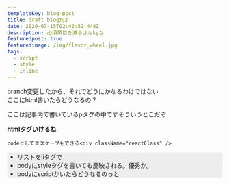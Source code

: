 ```yaml
---
templateKey: blog-post
title: draft blogだよ
date: 2020-07-15T02:42:52.448Z
description: 必須項目を減らさなkyな
featuredpost: true
featuredimage: /img/flavor_wheel.jpg
tags:
  - script
  - style
  - inline
---
```

branch変更したから、それでどうにかなるわけではない\
ここにhtml書いたらどうなるの？

<p>

ここは記事内で書いているpタグの中ですそういうとこだぞ

</p>

<b>htmlタグいけるね</b>

`codeとしてエスケープもできる<div className="reactClass" />`

<ul class="hogelist">

<li> リストをliタグで</li>

<li> bodyにstyleタグを書いても反映される。優秀か。

<li class="js-control"> bodyにscriptかいたらどうなるのっと</li>

</ul>

<style>

.hogelist{

background-color: #ededed;

}

</style>

<script>

const testElement = document.querySelector('.js-control');

testElement.style.color = 'blue';

</script>